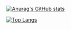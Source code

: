 [![Anurag's GitHub stats](https://github-readme-stats-ituking-5hsswbaxw-itukings-projects.vercel.app/api?username=Ituking&count_private=true&cache_seconds=3600)](https://github.com/anuraghazra/github-readme-stats)

[![Top Langs](https://github-readme-stats-ituking-5hsswbaxw-itukings-projects.vercel.app/api/top-langs/?username=Ituking&layout=compact&count_private=true)](https://github.com/anuraghazra/github-readme-stats)
